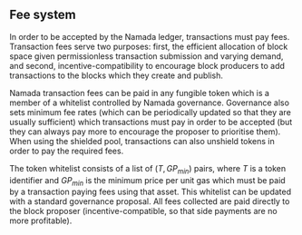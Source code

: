 ## Fee system

In order to be accepted by the Namada ledger, transactions must pay fees. Transaction fees serve two purposes: first, the efficient allocation of block space given permissionless transaction submission and varying demand, and second, incentive-compatibility to encourage block producers to add transactions to the blocks which they create and publish.

Namada transaction fees can be paid in any fungible token which is a member of a whitelist controlled by Namada governance. Governance also sets minimum fee rates (which can be periodically updated so that they are usually sufficient) which transactions must pay in order to be accepted (but they can always pay more to encourage the proposer to prioritise them). When using the shielded pool, transactions can also unshield tokens in order to pay the required fees.

The token whitelist consists of a list of $(T, GP_{min})$ pairs, where $T$ is a token identifier and $GP_{min}$ is the minimum price per unit gas which must be paid by a transaction paying fees using that asset. This whitelist can be updated with a standard governance proposal. All fees collected are paid directly to the block proposer (incentive-compatible, so that side payments are no more profitable).